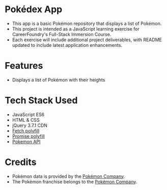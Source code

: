 # Pokédex App

-   This app is a basic Pokémon repository that displays a list of Pokémon.
-   This project is intended as a JavaScript learning exercise for CareerFoundry's Full-Stack Immersion Course.
-   Each exercise will include additional project deliverables, with README updated to include latest application enhancements.

# Features

-   Displays a list of Pokémon with their heights

# Tech Stack Used

-   JavaScript ES6
-   HTML & CSS
-   jQuery 3.7.1 CDN
-   [Fetch polyfill](https://github.com/JakeChampion/fetch?tab=readme-ov-file)
-   [Promise polyfill](https://github.com/taylorhakes/promise-polyfill)
-   [Pokemon API](https://pokeapi.co/api/v2/pokemon/?limit=1025)

# Credits

-   Pokémon data is provided by the [Pokémon Company](https://www.pokemon.com/us).
-   The Pokémon franchise belongs to the [Pokémon Company](https://www.pokemon.com/us).
